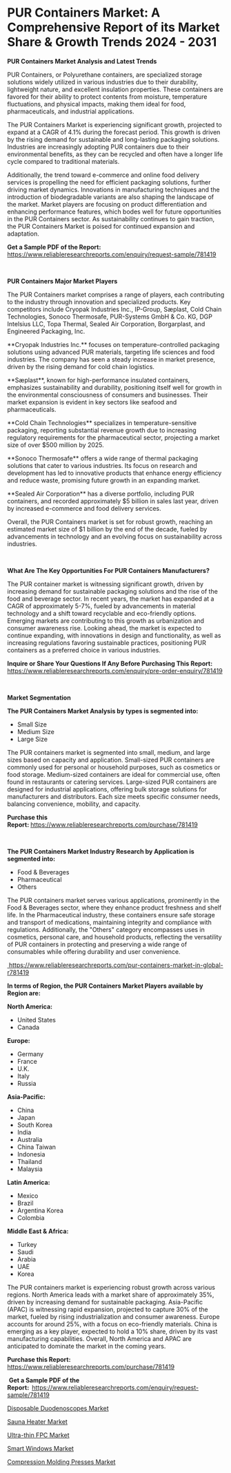 <p><h1>PUR Containers Market: A Comprehensive Report of its Market Share & Growth Trends 2024 - 2031</h1></p><p><strong>PUR Containers Market Analysis and Latest Trends</strong></p>
<p><p>PUR Containers, or Polyurethane containers, are specialized storage solutions widely utilized in various industries due to their durability, lightweight nature, and excellent insulation properties. These containers are favored for their ability to protect contents from moisture, temperature fluctuations, and physical impacts, making them ideal for food, pharmaceuticals, and industrial applications.</p><p>The PUR Containers Market is experiencing significant growth, projected to expand at a CAGR of 4.1% during the forecast period. This growth is driven by the rising demand for sustainable and long-lasting packaging solutions. Industries are increasingly adopting PUR containers due to their environmental benefits, as they can be recycled and often have a longer life cycle compared to traditional materials.</p><p>Additionally, the trend toward e-commerce and online food delivery services is propelling the need for efficient packaging solutions, further driving market dynamics. Innovations in manufacturing techniques and the introduction of biodegradable variants are also shaping the landscape of the market. Market players are focusing on product differentiation and enhancing performance features, which bodes well for future opportunities in the PUR Containers sector. As sustainability continues to gain traction, the PUR Containers Market is poised for continued expansion and adaptation.</p></p>
<p><strong>Get a Sample PDF of the Report:&nbsp;</strong> <a href="https://www.reliableresearchreports.com/enquiry/request-sample/781419?utm_campaign=37&utm_medium=2&utm_source=Github&utm_content=ia&utm_term=15102024&utm_id=pur-containers">https://www.reliableresearchreports.com/enquiry/request-sample/781419</a></p>
<p>&nbsp;</p>
<p><strong>PUR Containers Major Market Players</strong></p>
<p><p>The PUR Containers market comprises a range of players, each contributing to the industry through innovation and specialized products. Key competitors include Cryopak Industries Inc., IP-Group, Sæplast, Cold Chain Technologies, Sonoco Thermosafe, PUR-Systems GmbH & Co. KG, DGP Intelsius LLC, Topa Thermal, Sealed Air Corporation, Borgarplast, and Engineered Packaging, Inc.</p><p>**Cryopak Industries Inc.** focuses on temperature-controlled packaging solutions using advanced PUR materials, targeting life sciences and food industries. The company has seen a steady increase in market presence, driven by the rising demand for cold chain logistics.</p><p>**Sæplast**, known for high-performance insulated containers, emphasizes sustainability and durability, positioning itself well for growth in the environmental consciousness of consumers and businesses. Their market expansion is evident in key sectors like seafood and pharmaceuticals.</p><p>**Cold Chain Technologies** specializes in temperature-sensitive packaging, reporting substantial revenue growth due to increasing regulatory requirements for the pharmaceutical sector, projecting a market size of over $500 million by 2025.</p><p>**Sonoco Thermosafe** offers a wide range of thermal packaging solutions that cater to various industries. Its focus on research and development has led to innovative products that enhance energy efficiency and reduce waste, promising future growth in an expanding market.</p><p>**Sealed Air Corporation** has a diverse portfolio, including PUR containers, and recorded approximately $5 billion in sales last year, driven by increased e-commerce and food delivery services.</p><p>Overall, the PUR Containers market is set for robust growth, reaching an estimated market size of $1 billion by the end of the decade, fueled by advancements in technology and an evolving focus on sustainability across industries.</p></p>
<p>&nbsp;</p>
<p><strong>What Are The Key Opportunities For PUR Containers Manufacturers?</strong></p>
<p><p>The PUR container market is witnessing significant growth, driven by increasing demand for sustainable packaging solutions and the rise of the food and beverage sector. In recent years, the market has expanded at a CAGR of approximately 5-7%, fueled by advancements in material technology and a shift toward recyclable and eco-friendly options. Emerging markets are contributing to this growth as urbanization and consumer awareness rise. Looking ahead, the market is expected to continue expanding, with innovations in design and functionality, as well as increasing regulations favoring sustainable practices, positioning PUR containers as a preferred choice in various industries.</p></p>
<p><strong>Inquire or Share Your Questions If Any Before Purchasing This Report:</strong> <a href="https://www.reliableresearchreports.com/enquiry/pre-order-enquiry/781419?utm_campaign=37&utm_medium=2&utm_source=Github&utm_content=ia&utm_term=15102024&utm_id=pur-containers">https://www.reliableresearchreports.com/enquiry/pre-order-enquiry/781419</a></p>
<p>&nbsp;</p>
<p><strong>Market Segmentation</strong></p>
<p><strong>The PUR Containers Market Analysis by types is segmented into:</strong></p>
<p><ul><li>Small Size</li><li>Medium Size</li><li>Large Size</li></ul></p>
<p><p>The PUR containers market is segmented into small, medium, and large sizes based on capacity and application. Small-sized PUR containers are commonly used for personal or household purposes, such as cosmetics or food storage. Medium-sized containers are ideal for commercial use, often found in restaurants or catering services. Large-sized PUR containers are designed for industrial applications, offering bulk storage solutions for manufacturers and distributors. Each size meets specific consumer needs, balancing convenience, mobility, and capacity.</p></p>
<p><strong>Purchase this Report:&nbsp;</strong><a href="https://www.reliableresearchreports.com/purchase/781419?utm_campaign=37&utm_medium=2&utm_source=Github&utm_content=ia&utm_term=15102024&utm_id=pur-containers">https://www.reliableresearchreports.com/purchase/781419</a></p>
<p>&nbsp;</p>
<p><strong>The PUR Containers Market Industry Research by Application is segmented into:</strong></p>
<p><ul><li>Food & Beverages</li><li>Pharmaceutical</li><li>Others</li></ul></p>
<p><p>The PUR containers market serves various applications, prominently in the Food & Beverages sector, where they enhance product freshness and shelf life. In the Pharmaceutical industry, these containers ensure safe storage and transport of medications, maintaining integrity and compliance with regulations. Additionally, the "Others" category encompasses uses in cosmetics, personal care, and household products, reflecting the versatility of PUR containers in protecting and preserving a wide range of consumables while offering durability and user convenience.</p></p>
<p><a href="https://www.reliableresearchreports.com/pur-containers-market-in-global-r781419?utm_campaign=37&utm_medium=2&utm_source=Github&utm_content=ia&utm_term=15102024&utm_id=pur-containers">&nbsp;https://www.reliableresearchreports.com/pur-containers-market-in-global-r781419</a></p>
<p><strong>In terms of Region, the PUR Containers Market Players available by Region are:</strong></p>
<p>
    <p> <strong> North America: </strong>
        <ul>
            <li>United States</li>
            <li>Canada</li>
        </ul>
        </p> 
    <p> <strong> Europe: </strong>
        <ul>
            <li>Germany</li>
            <li>France</li>
            <li>U.K.</li>
            <li>Italy</li>
            <li>Russia</li>
        </ul>
        </p> 
    <p> <strong> Asia-Pacific: </strong>
        <ul>
            <li>China</li>
            <li>Japan</li>
            <li>South Korea</li>
            <li>India</li>
            <li>Australia</li>
            <li>China Taiwan</li>
            <li>Indonesia</li>
            <li>Thailand</li>
            <li>Malaysia</li>
        </ul>
        </p> 
    <p> <strong> Latin America: </strong>
        <ul>
            <li>Mexico</li>
            <li>Brazil</li>
            <li>Argentina Korea</li>
            <li>Colombia</li>
        </ul>
        </p> 
    <p> <strong> Middle East & Africa: </strong>
        <ul>
            <li>Turkey</li>
            <li>Saudi</li>
            <li>Arabia</li>
            <li>UAE</li>
            <li>Korea</li>
        </ul>
    </p>
    </p>
<p><p>The PUR containers market is experiencing robust growth across various regions. North America leads with a market share of approximately 35%, driven by increasing demand for sustainable packaging. Asia-Pacific (APAC) is witnessing rapid expansion, projected to capture 30% of the market, fueled by rising industrialization and consumer awareness. Europe accounts for around 25%, with a focus on eco-friendly materials. China is emerging as a key player, expected to hold a 10% share, driven by its vast manufacturing capabilities. Overall, North America and APAC are anticipated to dominate the market in the coming years.</p></p>
<p><strong>Purchase this Report: </strong><a href="https://www.reliableresearchreports.com/purchase/781419?utm_campaign=37&utm_medium=2&utm_source=Github&utm_content=ia&utm_term=15102024&utm_id=pur-containers">https://www.reliableresearchreports.com/purchase/781419</a></p>
<p>&nbsp;<strong>Get a Sample PDF of the Report:&nbsp;&nbsp;</strong><a href="https://www.reliableresearchreports.com/enquiry/request-sample/781419?utm_campaign=37&utm_medium=2&utm_source=Github&utm_content=ia&utm_term=15102024&utm_id=pur-containers">https://www.reliableresearchreports.com/enquiry/request-sample/781419</a></p>
<p><strong></strong></p>
<p><p><a href="https://www.linkedin.com/pulse/disposable-duodenoscopes-market-size-growth-trends-statistics-eoshe?trk=public_post_embed_feed-article-content&utm_campaign=37&utm_medium=2&utm_source=Github&utm_content=ia&utm_term=15102024&utm_id=pur-containers">Disposable Duodenoscopes Market</a></p><p><a href="https://issuu.com/reportprime-2/docs/sauna-heater-market-size-2030.pptx_0848d5cb119616?utm_campaign=37&utm_medium=2&utm_source=Github&utm_content=ia&utm_term=15102024&utm_id=pur-containers">Sauna Heater Market</a></p><p><a href="https://github.com/LacThu1/Market-Research-Report-List-1/blob/main/ultra-thin-fpc-market.md?utm_campaign=37&utm_medium=2&utm_source=Github&utm_content=ia&utm_term=15102024&utm_id=pur-containers">Ultra-thin FPC Market</a></p><p><a href="https://issuu.com/reportprime-2/docs/smart-windows-market-size-2030.pptx_5738e53b1393b8?utm_campaign=37&utm_medium=2&utm_source=Github&utm_content=ia&utm_term=15102024&utm_id=pur-containers">Smart Windows Market</a></p><p><a href="https://github.com/DianaWilson796/Market-Research-Report-List-1/blob/main/compression-molding-presses-market.md?utm_campaign=37&utm_medium=2&utm_source=Github&utm_content=ia&utm_term=15102024&utm_id=pur-containers">Compression Molding Presses Market</a></p></p>